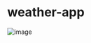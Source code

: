 # weather-app
![image](https://github.com/minghunt/weather-app/assets/114232628/dbeb3017-ce25-4f3a-8822-1c10394417b6)
